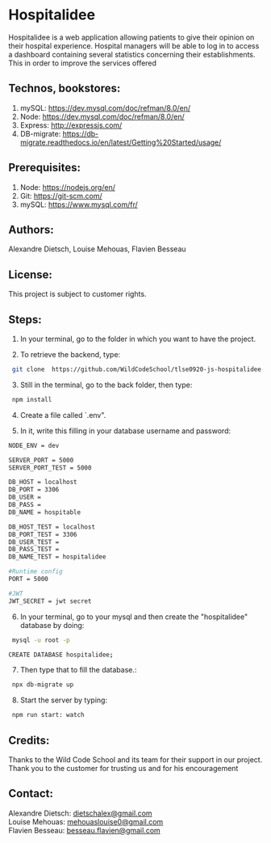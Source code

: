 # Hospitalidee

Hospitalidee is a web application allowing patients to give their opinion on their hospital experience. Hospital managers will be able to log in to access a dashboard containing several statistics concerning their establishments. This in order to improve the services offered

## Technos, bookstores:

1. mySQL: https://dev.mysql.com/doc/refman/8.0/en/
2. Node: https://dev.mysql.com/doc/refman/8.0/en/
3. Express: http://expressjs.com/
4. DB-migrate: https://db-migrate.readthedocs.io/en/latest/Getting%20Started/usage/

## Prerequisites:

1. Node: https://nodejs.org/en/
2. Git: https://git-scm.com/
3. mySQL: https://www.mysql.com/fr/

## Authors:

Alexandre Dietsch, Louise Mehouas, Flavien Besseau

## License:

This project is subject to customer rights.

## Steps:

1. In your terminal, go to the folder in which you want to have the project.

2. To retrieve the backend, type:

```sh
 git clone  https://github.com/WildCodeSchool/tlse0920-js-hospitalidee-tdb-back.git
```

3. Still in the terminal, go to the back folder, then type:

```sh
 npm install
```

4. Create a file called `.env".

5. In it, write this filling in your database username and password:

```sh
NODE_ENV = dev

SERVER_PORT = 5000
SERVER_PORT_TEST = 5000

DB_HOST = localhost
DB_PORT = 3306
DB_USER =
DB_PASS =
DB_NAME = hospitable

DB_HOST_TEST = localhost
DB_PORT_TEST = 3306
DB_USER_TEST =
DB_PASS_TEST =
DB_NAME_TEST = hospitalidee

#Runtime config
PORT = 5000

#JWT
JWT_SECRET = jwt secret
```

6. In your terminal, go to your mysql and then create the "hospitalidee" database by doing:

```sh
 mysql -u root -p
```

```sh
CREATE DATABASE hospitalidee;
```

7. Then type that to fill the database.:

```sh
 npx db-migrate up
```

8. Start the server by typing:

```sh
 npm run start: watch
```

## Credits:

Thanks to the Wild Code School and its team for their support in our project. Thank you to the customer for trusting us and for his encouragement

## Contact:

Alexandre Dietsch: dietschalex@gmail.com  
Louise Mehouas: mehouaslouise0@gmail.com  
Flavien Besseau: besseau.flavien@gmail.com
